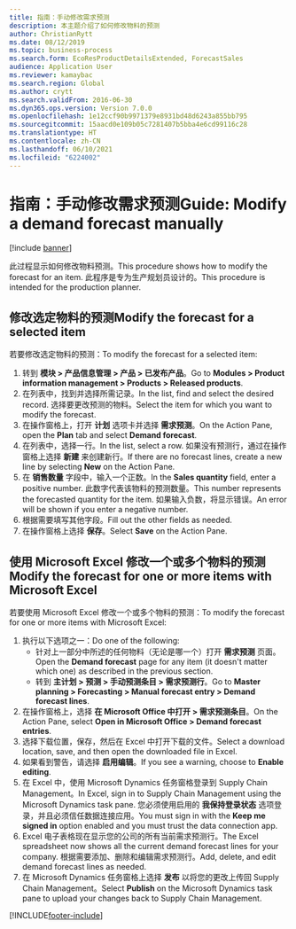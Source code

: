 ```yaml
---
title: 指南：手动修改需求预测
description: 本主题介绍了如何修改物料的预测
author: ChristianRytt
ms.date: 08/12/2019
ms.topic: business-process
ms.search.form: EcoResProductDetailsExtended, ForecastSales
audience: Application User
ms.reviewer: kamaybac
ms.search.region: Global
ms.author: crytt
ms.search.validFrom: 2016-06-30
ms.dyn365.ops.version: Version 7.0.0
ms.openlocfilehash: 1e12ccf90b9971379e8931bd48d6243a855bb795
ms.sourcegitcommit: 15aacd0e109b05c7281407b5bba4e6cd99116c28
ms.translationtype: HT
ms.contentlocale: zh-CN
ms.lasthandoff: 06/10/2021
ms.locfileid: "6224002"
---
```

# <a name="guide-modify-a-demand-forecast-manually"></a><span data-ttu-id="0f075-103">指南：手动修改需求预测</span><span class="sxs-lookup"><span data-stu-id="0f075-103">Guide: Modify a demand forecast manually</span></span>

[!include [banner](../../includes/banner.md)]

<span data-ttu-id="0f075-104">此过程显示如何修改物料预测。</span><span class="sxs-lookup"><span data-stu-id="0f075-104">This procedure shows how to modify the forecast for an item.</span></span> <span data-ttu-id="0f075-105">此程序是专为生产规划员设计的。</span><span class="sxs-lookup"><span data-stu-id="0f075-105">This procedure is intended for the production planner.</span></span>

## <a name="modify-the-forecast-for-a-selected-item"></a><span data-ttu-id="0f075-106">修改选定物料的预测</span><span class="sxs-lookup"><span data-stu-id="0f075-106">Modify the forecast for a selected item</span></span>

<span data-ttu-id="0f075-107">若要修改选定物料的预测：</span><span class="sxs-lookup"><span data-stu-id="0f075-107">To modify the forecast for a selected item:</span></span>

1. <span data-ttu-id="0f075-108">转到 **模块 \> 产品信息管理 \> 产品 \> 已发布产品**。</span><span class="sxs-lookup"><span data-stu-id="0f075-108">Go to **Modules \> Product information management \> Products \> Released products**.</span></span>
1. <span data-ttu-id="0f075-109">在列表中，找到并选择所需记录。</span><span class="sxs-lookup"><span data-stu-id="0f075-109">In the list, find and select the desired record.</span></span> <span data-ttu-id="0f075-110">选择要更改预测的物料。</span><span class="sxs-lookup"><span data-stu-id="0f075-110">Select the item for which you want to modify the forecast.</span></span>
1. <span data-ttu-id="0f075-111">在操作窗格上，打开 **计划** 选项卡并选择 **需求预测**。</span><span class="sxs-lookup"><span data-stu-id="0f075-111">On the Action Pane, open the **Plan** tab and select **Demand forecast**.</span></span>
1. <span data-ttu-id="0f075-112">在列表中，选择一行。</span><span class="sxs-lookup"><span data-stu-id="0f075-112">In the list, select a row.</span></span> <span data-ttu-id="0f075-113">如果没有预测行，通过在操作窗格上选择 **新建** 来创建新行。</span><span class="sxs-lookup"><span data-stu-id="0f075-113">If there are no forecast lines, create a new line by selecting **New** on the Action Pane.</span></span>  
1. <span data-ttu-id="0f075-114">在 **销售数量** 字段中，输入一个正数。</span><span class="sxs-lookup"><span data-stu-id="0f075-114">In the **Sales quantity** field, enter a positive number.</span></span> <span data-ttu-id="0f075-115">此数字代表该物料的预测数量。</span><span class="sxs-lookup"><span data-stu-id="0f075-115">This number represents the forecasted quantity for the item.</span></span> <span data-ttu-id="0f075-116">如果输入负数，将显示错误。</span><span class="sxs-lookup"><span data-stu-id="0f075-116">An error will be shown if you enter a negative number.</span></span>
1. <span data-ttu-id="0f075-117">根据需要填写其他字段。</span><span class="sxs-lookup"><span data-stu-id="0f075-117">Fill out the other fields as needed.</span></span>
1. <span data-ttu-id="0f075-118">在操作窗格上选择 **保存**。</span><span class="sxs-lookup"><span data-stu-id="0f075-118">Select **Save** on the Action Pane.</span></span>

## <a name="modify-the-forecast-for-one-or-more-items-with-microsoft-excel"></a><span data-ttu-id="0f075-119">使用 Microsoft Excel 修改一个或多个物料的预测</span><span class="sxs-lookup"><span data-stu-id="0f075-119">Modify the forecast for one or more items with Microsoft Excel</span></span>

<span data-ttu-id="0f075-120">若要使用 Microsoft Excel 修改一个或多个物料的预测：</span><span class="sxs-lookup"><span data-stu-id="0f075-120">To modify the forecast for one or more items with Microsoft Excel:</span></span>

1. <span data-ttu-id="0f075-121">执行以下选项之一：</span><span class="sxs-lookup"><span data-stu-id="0f075-121">Do one of the following:</span></span>
    - <span data-ttu-id="0f075-122">针对上一部分中所述的任何物料（无论是哪一个）打开 **需求预测** 页面。</span><span class="sxs-lookup"><span data-stu-id="0f075-122">Open the **Demand forecast** page for any item (it doesn't matter which one) as described in the previous section.</span></span>
    - <span data-ttu-id="0f075-123">转到 **主计划 \> 预测 \> 手动预测条目 \> 需求预测行**。</span><span class="sxs-lookup"><span data-stu-id="0f075-123">Go to **Master planning \> Forecasting \> Manual forecast entry \> Demand forecast lines**.</span></span>
1. <span data-ttu-id="0f075-124">在操作窗格上，选择 **在 Microsoft Office 中打开 \> 需求预测条目**。</span><span class="sxs-lookup"><span data-stu-id="0f075-124">On the Action Pane, select **Open in Microsoft Office \> Demand forecast entries**.</span></span>
1. <span data-ttu-id="0f075-125">选择下载位置，保存，然后在 Excel 中打开下载的文件。</span><span class="sxs-lookup"><span data-stu-id="0f075-125">Select a download location, save, and then open the downloaded file in Excel.</span></span>
1. <span data-ttu-id="0f075-126">如果看到警告，请选择 **启用编辑**。</span><span class="sxs-lookup"><span data-stu-id="0f075-126">If you see a warning, choose to **Enable editing**.</span></span>
1. <span data-ttu-id="0f075-127">在 Excel 中，使用 Microsoft Dynamics 任务窗格登录到 Supply Chain Management。</span><span class="sxs-lookup"><span data-stu-id="0f075-127">In Excel, sign in to Supply Chain Management using the Microsoft Dynamics task pane.</span></span> <span data-ttu-id="0f075-128">您必须使用启用的 **我保持登录状态** 选项登录，并且必须信任数据连接应用。</span><span class="sxs-lookup"><span data-stu-id="0f075-128">You must sign in with the **Keep me signed in** option enabled and you must trust the data connection app.</span></span>
1. <span data-ttu-id="0f075-129">Excel 电子表格现在显示您的公司的所有当前需求预测行。</span><span class="sxs-lookup"><span data-stu-id="0f075-129">The Excel spreadsheet now shows all the current demand forecast lines for your company.</span></span>  <span data-ttu-id="0f075-130">根据需要添加、删除和编辑需求预测行。</span><span class="sxs-lookup"><span data-stu-id="0f075-130">Add, delete, and edit demand forecast lines as needed.</span></span>
1. <span data-ttu-id="0f075-131">在 Microsoft Dynamics 任务窗格上选择 **发布** 以将您的更改上传回 Supply Chain Management。</span><span class="sxs-lookup"><span data-stu-id="0f075-131">Select **Publish** on the Microsoft Dynamics task pane to upload your changes back to Supply Chain Management.</span></span>


[!INCLUDE[footer-include](../../../includes/footer-banner.md)]
